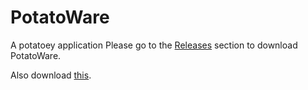 # PotatoWare
A potatoey application
Please go to the [Releases](https://github.com/TeamFirework/PotatoWare/releases) section to download PotatoWare.

Also download [this](https://github.com/TeamFirework/PotatoWare/raw/potato/System.Windows.Forms.Ribbon35.dll).
